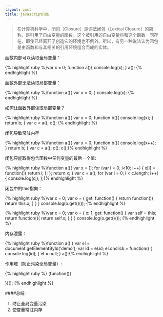 ```yaml
---
layout: post
title: javascript闭包
---
```


> 在计算机科学中，闭包（Closure）是词法闭包（Lexical Closure）的简称，是引用了自由变量的函数。这个被引用的自由变量将和这个函数一同存在，即使已经离开了创造它的环境也不例外。所以，有另一种说法认为闭包是由函数和与其相关的引用环境组合而成的实体。

函数内部可以读取全局变量：

{% highlight ruby %}var x = 0;
function a(){
   console.log(x);
}
a();
{% endhighlight %}

函数外部无法读取局部变量：

{% highlight ruby %}function a(){
   var x = 0;
}
console.log(x);
{% endhighlight %}

如何让函数外部读取局部变量？

{% highlight ruby %}function a(){
   var x = 0;
   function b(){
     console.log(x);
   }
   return b;
}
var c = a();
c();
{% endhighlight %}

闭包导致常驻内存

{% highlight ruby %}function a(){
   var x = 0;
   function b(){
     console.log(x++);
   }
   return b;
}
var c = a();
c();
c();{% endhighlight %}

闭包只能取得包含函数中任何变量的最后一个值:

{% highlight ruby %}function a(){
  var x = [];
  for (var i = 0; i&lt;10; i++) {
    x[i] = function(){
      return i;
    };
  };
  return x;
}
var c = a();
for (var i = 0; i &lt; c.length; i++) {
  console.log(c[i]());
};{% endhighlight %}


闭包中的this指向：

{% highlight ruby %}var x = 0;
var o = {
  get: function() {
    return function(){
      return this.x;
    }
  }
}
console.log(o.get()());
{% endhighlight %}

{% highlight ruby %}var x = 0;
var o = {
  x: 1,
  get: function() {
    var self = this;
    return function(){
      return self.x;
    }
  }
}
console.log(o.get()());
{% endhighlight %}

内存泄露：

{% highlight ruby %}function a() {
  var el = document.getElementById('demo');
	var id = el.id;
	el.onclick = function() {
		console.log(id);
	}
	el = null;
}
a();{% endhighlight %}

作用域（防止污染全局变量）:

{% highlight ruby %}
(function(){

})();
{% endhighlight %}

####总结:

1. 防止全局变量污染
2. 使变量常驻内存
